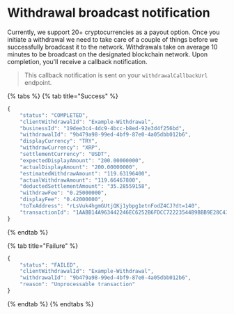 # Withdrawal broadcast notification

Currently, we support 20+ cryptocurrencies as a payout option. Once you initiate a withdrawal we need to take care of a couple of things before we successfully broadcast it to the network. Withdrawals take on average 10 minutes to be broadcast on the designated blockchain network. Upon completion, you'll receive a callback notification.

> This callback notification is sent on your `withdrawalCallbackUrl` endpoint.

{% tabs %}
{% tab title="Success" %}
```javascript
{
    "status": "COMPLETED",
    "clientWithdrawalId": "Example-Withdrawal",
    "businessId": "19dee3c4-4dc9-4bcc-b8ed-92e3d4f256bd",
    "withdrawalId": "9b479a98-99ed-4bf9-87e0-4a05dbb012b6",
    "displayCurrency": "TRY",
    "withdrawCurrency": "XRP",
    "settlementCurrency": "USDT",
    "expectedDisplayAmount": "200.00000000",
    "actualDisplayAmount": "200.00000000",
    "estimatedWithdrawAmount": "119.63196400",
    "actualWithdrawAmount": "119.66467800",
    "deductedSettlementAmount": "35.28559158",
    "withdrawFee": "0.25000000",
    "displayFee": "0.42000000",
    "toTxAddress": "rLsVuk4hgmGUtjQKj1ybpg1etnFodZ4CJ?dt=140",
    "transactionId": "1AABB14A963442246EC6252B6FDCC72223544B9BBB9E28C431DF2F1C B3545DB5"
}
```
{% endtab %}

{% tab title="Failure" %}
```javascript
{
    "status": "FAILED",
    "clientWithdrawalId": "Example-Withdrawal",
    "withdrawalId": "9b479a98-99ed-4bf9-87e0-4a05dbb012b6",
    "reason": "Unprocessable transaction"
}
```
{% endtab %}
{% endtabs %}



